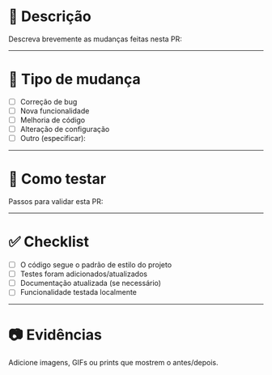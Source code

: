 # 📌 Descrição

Descreva brevemente as mudanças feitas nesta PR:

---

# 🎯 Tipo de mudança

- [ ] Correção de bug
- [ ] Nova funcionalidade
- [ ] Melhoria de código
- [ ] Alteração de configuração
- [ ] Outro (especificar):

---

# 🧪 Como testar

Passos para validar esta PR:

---

# ✅ Checklist

- [ ] O código segue o padrão de estilo do projeto
- [ ] Testes foram adicionados/atualizados
- [ ] Documentação atualizada (se necessário)
- [ ] Funcionalidade testada localmente

---

# 📷 Evidências

Adicione imagens, GIFs ou prints que mostrem o antes/depois.
